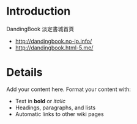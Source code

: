 # Introduction #

DandingBook 淡定書城首頁
  * http://dandingbook.no-ip.info/
  * http://dandingbook.html-5.me/


# Details #

Add your content here.  Format your content with:
  * Text in **bold** or _italic_
  * Headings, paragraphs, and lists
  * Automatic links to other wiki pages
